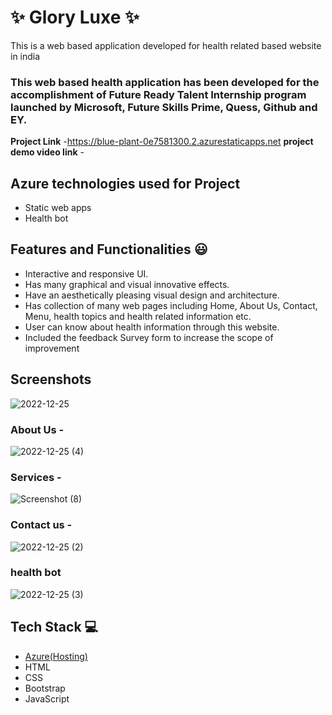 # ✨  Glory Luxe ✨

This is a web based application developed for health related based website in india

### This web based health application has been developed for the accomplishment of Future Ready Talent Internship program launched by Microsoft, Future Skills Prime, Quess, Github and EY.


**Project Link** -https://blue-plant-0e7581300.2.azurestaticapps.net
**project demo video link** - 

## Azure technologies used for Project

- Static web apps
- Health bot

## Features and Functionalities 😃

- Interactive and responsive UI.
- Has many graphical and visual innovative effects.
- Have an aesthetically pleasing visual design and architecture.
- Has collection of many web pages including Home, About Us, Contact, Menu, health topics and health related information etc.
- User can know about health information through this website.
- Included the feedback Survey form to increase the scope of improvement 

## Screenshots
![2022-12-25](https://user-images.githubusercontent.com/117892590/209464311-9c195a01-0818-4769-abc2-e49302825857.png)




   

### About Us -
![2022-12-25 (4)](https://user-images.githubusercontent.com/117892590/209464588-43eef4df-98ed-482c-a4c8-f4907a67a3a5.png)








### Services -
![Screenshot (8)](https://user-images.githubusercontent.com/117892590/209464568-d73df0fa-ca8d-436c-a90d-6dd6b9421fb6.png)






### Contact us -
![2022-12-25 (2)](https://user-images.githubusercontent.com/117892590/209464495-b4d6df60-62d3-442c-b20e-fb565d9b8861.png)







### health bot



![2022-12-25 (3)](https://user-images.githubusercontent.com/117892590/209464346-76e7c47c-73bf-4351-a61d-688988ac15a1.png)

## Tech Stack 💻

- [Azure(Hosting)](https://azure.microsoft.com/en-in/features/azure-portal/)
- HTML
- CSS
- Bootstrap
- JavaScript
